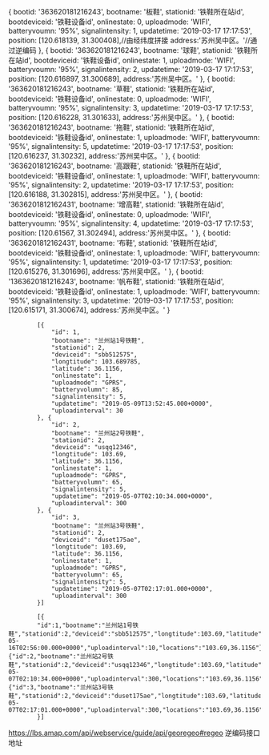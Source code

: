 {
				bootid: '363620181216243',
				bootname: '板鞋',
				stationid: '铁鞋所在站id',
				bootdeviceid: '铁鞋设备id',
				onlinestate: 0,
				uploadmode: 'WIFI',
				batteryvoumn: '95%',
				signalintensity: 1,
				updatetime: '2019-03-17 17:17:53',
				position: [120.618139, 31.300408],//由经纬度拼接
				address:'苏州吴中区。'//通过逆编码
			}, {
				bootid: '363620181216243',
				bootname: '球鞋',
				stationid: '铁鞋所在站id',
				bootdeviceid: '铁鞋设备id',
				onlinestate: 1,
				uploadmode: 'WIFI',
				batteryvoumn: '95%',
				signalintensity: 2,
				updatetime: '2019-03-17 17:17:53',
				position: [120.616897, 31.300689],
				address:'苏州吴中区。'
			}, {
				bootid: '363620181216243',
				bootname: '草鞋',
				stationid: '铁鞋所在站id',
				bootdeviceid: '铁鞋设备id',
				onlinestate: 0,
				uploadmode: 'WIFI',
				batteryvoumn: '95%',
				signalintensity: 3,
				updatetime: '2019-03-17 17:17:53',
				position: [120.616228, 31.301633],
				address:'苏州吴中区。'
			}, {
				bootid: '363620181216243',
				bootname: '拖鞋',
				stationid: '铁鞋所在站id',
				bootdeviceid: '铁鞋设备id',
				onlinestate: 1,
				uploadmode: 'WIFI',
				batteryvoumn: '95%',
				signalintensity: 5,
				updatetime: '2019-03-17 17:17:53',
				position: [120.616237, 31.30232],
				address:'苏州吴中区。'
			}, {
				bootid: '363620181216243',
				bootname: '高跟鞋',
				stationid: '铁鞋所在站id',
				bootdeviceid: '铁鞋设备id',
				onlinestate: 1,
				uploadmode: 'WIFI',
				batteryvoumn: '95%',
				signalintensity: 2,
				updatetime: '2019-03-17 17:17:53',
				position: [120.616188, 31.302815],
				address:'苏州吴中区。'
			}, {
				bootid: '3636201812162431',
				bootname: '增高鞋',
				stationid: '铁鞋所在站id',
				bootdeviceid: '铁鞋设备id',
				onlinestate: 0,
				uploadmode: 'WIFI',
				batteryvoumn: '95%',
				signalintensity: 4,
				updatetime: '2019-03-17 17:17:53',
				position: [120.61567, 31.302494],
				address:'苏州吴中区。'
			}, {
				bootid: '3636201812162431',
				bootname: '布鞋',
				stationid: '铁鞋所在站id',
				bootdeviceid: '铁鞋设备id',
				onlinestate: 1,
				uploadmode: 'WIFI',
				batteryvoumn: '95%',
				signalintensity: 1,
				updatetime: '2019-03-17 17:17:53',
				position: [120.615276, 31.301696],
				address:'苏州吴中区。'
			}, {
				bootid: '1363620181216243',
				bootname: '帆布鞋',
				stationid: '铁鞋所在站id',
				bootdeviceid: '铁鞋设备id',
				onlinestate: 1,
				uploadmode: 'WIFI',
				batteryvoumn: '95%',
				signalintensity: 3,
				updatetime: '2019-03-17 17:17:53',
				position: [120.615171, 31.300674],
				address:'苏州吴中区。'
			}
			
			
			[{
				"id": 1,
				"bootname": "兰州站1号铁鞋",
				"stationid": 2,
				"deviceid": "sbb512575",
				"longtitude": 103.689785,
				"latitude": 36.1156,
				"onlinestate": 1,
				"uploadmode": "GPRS",
				"batteryvolumn": 85,
				"signalintensity": 5,
				"updatetime": "2019-05-09T13:52:45.000+0000",
				"uploadinterval": 30
			}, {
				"id": 2,
				"bootname": "兰州站2号铁鞋",
				"stationid": 2,
				"deviceid": "usqq12346",
				"longtitude": 103.69,
				"latitude": 36.1156,
				"onlinestate": 1,
				"uploadmode": "GPRS",
				"batteryvolumn": 65,
				"signalintensity": 5,
				"updatetime": "2019-05-07T02:10:34.000+0000",
				"uploadinterval": 300
			}, {
				"id": 3,
				"bootname": "兰州站3号铁鞋",
				"stationid": 2,
				"deviceid": "duset175ae",
				"longtitude": 103.69,
				"latitude": 36.1156,
				"onlinestate": 1,
				"uploadmode": "GPRS",
				"batteryvolumn": 65,
				"signalintensity": 5,
				"updatetime": "2019-05-07T02:17:01.000+0000",
				"uploadinterval": 300
			}]
			
			[{
			"id":1,"bootname":"兰州站1号铁鞋","stationid":2,"deviceid":"sbb512575","longtitude":103.69,"latitude":36.1156,"onlinestate":1,"uploadmode":"GPRS","batteryvolumn":85,"signalintensity":5,"updatetime":"2019-05-16T02:56:00.000+0000","uploadinterval":10,"locations":"103.69,36.1156"},{"id":2,"bootname":"兰州站2号铁鞋","stationid":2,"deviceid":"usqq12346","longtitude":103.69,"latitude":36.1156,"onlinestate":1,"uploadmode":"GPRS","batteryvolumn":65,"signalintensity":5,"updatetime":"2019-05-07T02:10:34.000+0000","uploadinterval":300,"locations":"103.69,36.1156"},{"id":3,"bootname":"兰州站3号铁鞋","stationid":2,"deviceid":"duset175ae","longtitude":103.69,"latitude":36.1156,"onlinestate":1,"uploadmode":"GPRS","batteryvolumn":65,"signalintensity":5,"updatetime":"2019-05-07T02:17:01.000+0000","uploadinterval":300,"locations":"103.69,36.1156"
			}]
https://lbs.amap.com/api/webservice/guide/api/georegeo#regeo  逆编码接口地址
